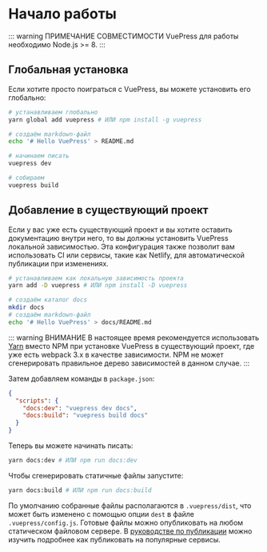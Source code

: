 # Начало работы

::: warning ПРИМЕЧАНИЕ СОВМЕСТИМОСТИ
VuePress для работы необходимо Node.js >= 8.
:::

## Глобальная установка

Если хотите просто поиграться с VuePress, вы можете установить его глобально:

``` bash
# устанавливаем глобально
yarn global add vuepress # ИЛИ npm install -g vuepress

# создаём markdown-файл
echo '# Hello VuePress' > README.md

# начинаем писать
vuepress dev

# собираем
vuepress build
```

## Добавление в существующий проект

Если у вас уже есть существующий проект и вы хотите оставить документацию внутри него, то вы должны установить VuePress локальной зависимостью. Эта конфигурация также позволит вам использовать CI или сервисы, такие как Netlify, для автоматической публикации при изменениях.

``` bash
# устанавливаем как локальную зависимость проекта
yarn add -D vuepress # ИЛИ npm install -D vuepress

# создаём каталог docs
mkdir docs
# создаём markdown-файл
echo '# Hello VuePress' > docs/README.md
```

::: warning ВНИМАНИЕ
В настоящее время рекомендуется использовать [Yarn](https://yarnpkg.com/en/) вместо NPM при установке VuePress в существующий проект, где уже есть webpack 3.x в качестве зависимости. NPM не может сгенерировать правильное дерево зависимостей в данном случае.
:::

Затем добавляем команды в `package.json`:

``` json
{
  "scripts": {
    "docs:dev": "vuepress dev docs",
    "docs:build": "vuepress build docs"
  }
}
```

Теперь вы можете начинать писать:

``` bash
yarn docs:dev # ИЛИ npm run docs:dev
```

Чтобы сгенерировать статичные файлы запустите:

``` bash
yarn docs:build # ИЛИ npm run docs:build
```

По умолчанию собранные файлы располагаются в `.vuepress/dist`, что может быть изменено с помощью опции `dest` в файле `.vuepress/config.js`. Готовые файлы можно опубликовать на любом статическом файловом сервере. В [руководстве по публикации](./deploy.md) можно изучить подробнее как публиковать на популярные сервисы.
